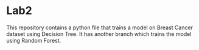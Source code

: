 # Lab2
This repository contains a python file that trains a model on Breast Cancer dataset using Decision Tree. It has another branch which trains the model using Random Forest. 
